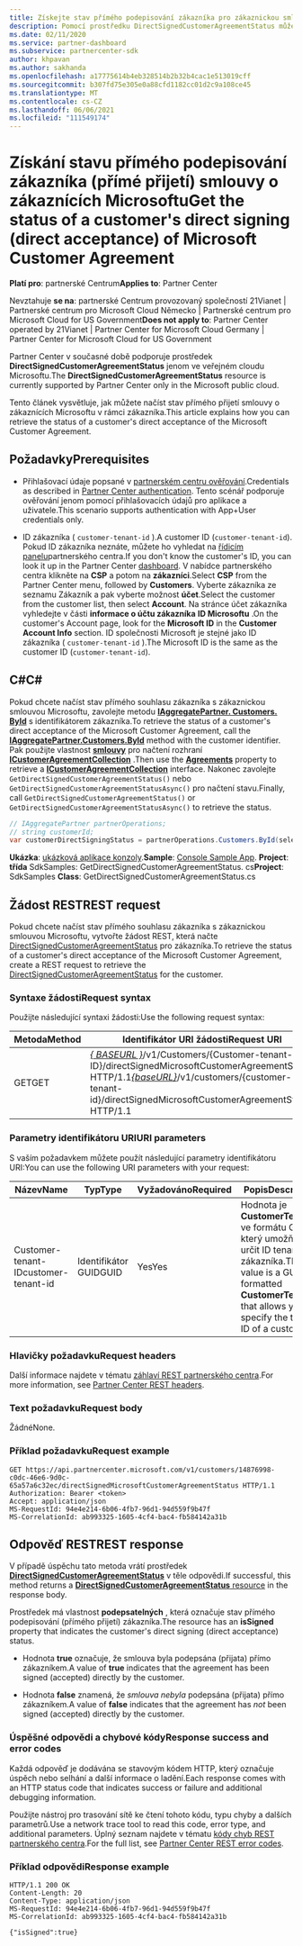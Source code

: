 ```yaml
---
title: Získejte stav přímého podepisování zákazníka pro zákaznickou smlouvu Microsoftu.
description: Pomocí prostředku DirectSignedCustomerAgreementStatus můžete získat stav přímého podepisování zákazníka (přímé přijetí) smlouvy o zákaznících Microsoftu.
ms.date: 02/11/2020
ms.service: partner-dashboard
ms.subservice: partnercenter-sdk
author: khpavan
ms.author: sakhanda
ms.openlocfilehash: a17775614b4eb328514b2b32b4cac1e513019cff
ms.sourcegitcommit: b307fd75e305e0a88cfd1182cc01d2c9a108ce45
ms.translationtype: MT
ms.contentlocale: cs-CZ
ms.lasthandoff: 06/06/2021
ms.locfileid: "111549174"
---
```

# <a name="get-the-status-of-a-customers-direct-signing-direct-acceptance-of-microsoft-customer-agreement"></a><span data-ttu-id="d0495-103">Získání stavu přímého podepisování zákazníka (přímé přijetí) smlouvy o zákaznících Microsoftu</span><span class="sxs-lookup"><span data-stu-id="d0495-103">Get the status of a customer's direct signing (direct acceptance) of Microsoft Customer Agreement</span></span>

<span data-ttu-id="d0495-104">**Platí pro**: partnerské Centrum</span><span class="sxs-lookup"><span data-stu-id="d0495-104">**Applies to**: Partner Center</span></span>

<span data-ttu-id="d0495-105">Nevztahuje **se na**: partnerské Centrum provozovaný společností 21Vianet | Partnerské centrum pro Microsoft Cloud Německo | Partnerské centrum pro Microsoft Cloud for US Government</span><span class="sxs-lookup"><span data-stu-id="d0495-105">**Does not apply to**: Partner Center operated by 21Vianet | Partner Center for Microsoft Cloud Germany | Partner Center for Microsoft Cloud for US Government</span></span>

<span data-ttu-id="d0495-106">Partner Center v současné době podporuje prostředek **DirectSignedCustomerAgreementStatus** jenom ve veřejném cloudu Microsoftu.</span><span class="sxs-lookup"><span data-stu-id="d0495-106">The **DirectSignedCustomerAgreementStatus** resource is currently supported by Partner Center only in the Microsoft public cloud.</span></span>

<span data-ttu-id="d0495-107">Tento článek vysvětluje, jak můžete načíst stav přímého přijetí smlouvy o zákaznících Microsoftu v rámci zákazníka.</span><span class="sxs-lookup"><span data-stu-id="d0495-107">This article explains how you can retrieve the status of a customer's direct acceptance of the Microsoft Customer Agreement.</span></span>

## <a name="prerequisites"></a><span data-ttu-id="d0495-108">Požadavky</span><span class="sxs-lookup"><span data-stu-id="d0495-108">Prerequisites</span></span>

- <span data-ttu-id="d0495-109">Přihlašovací údaje popsané v [partnerském centru ověřování](partner-center-authentication.md).</span><span class="sxs-lookup"><span data-stu-id="d0495-109">Credentials as described in [Partner Center authentication](partner-center-authentication.md).</span></span> <span data-ttu-id="d0495-110">Tento scénář podporuje ověřování jenom pomocí přihlašovacích údajů pro aplikace a uživatele.</span><span class="sxs-lookup"><span data-stu-id="d0495-110">This scenario supports authentication with App+User credentials only.</span></span>

- <span data-ttu-id="d0495-111">ID zákazníka ( `customer-tenant-id` ).</span><span class="sxs-lookup"><span data-stu-id="d0495-111">A customer ID (`customer-tenant-id`).</span></span> <span data-ttu-id="d0495-112">Pokud ID zákazníka neznáte, můžete ho vyhledat na [řídicím panelu](https://partner.microsoft.com/dashboard)partnerského centra.</span><span class="sxs-lookup"><span data-stu-id="d0495-112">If you don't know the customer's ID, you can look it up in the Partner Center [dashboard](https://partner.microsoft.com/dashboard).</span></span> <span data-ttu-id="d0495-113">V nabídce partnerského centra klikněte na **CSP** a potom na **zákazníci**.</span><span class="sxs-lookup"><span data-stu-id="d0495-113">Select **CSP** from the Partner Center menu, followed by **Customers**.</span></span> <span data-ttu-id="d0495-114">Vyberte zákazníka ze seznamu Zákazník a pak vyberte možnost **účet**.</span><span class="sxs-lookup"><span data-stu-id="d0495-114">Select the customer from the customer list, then select **Account**.</span></span> <span data-ttu-id="d0495-115">Na stránce účet zákazníka vyhledejte v části **informace o účtu zákazníka** **ID Microsoftu** .</span><span class="sxs-lookup"><span data-stu-id="d0495-115">On the customer's Account page, look for the **Microsoft ID** in the **Customer Account Info** section.</span></span> <span data-ttu-id="d0495-116">ID společnosti Microsoft je stejné jako ID zákazníka ( `customer-tenant-id` ).</span><span class="sxs-lookup"><span data-stu-id="d0495-116">The Microsoft ID is the same as the customer ID  (`customer-tenant-id`).</span></span>

## <a name="c"></a><span data-ttu-id="d0495-117">C\#</span><span class="sxs-lookup"><span data-stu-id="d0495-117">C\#</span></span>

<span data-ttu-id="d0495-118">Pokud chcete načíst stav přímého souhlasu zákazníka s zákaznickou smlouvou Microsoftu, zavolejte metodu [**IAggregatePartner. Customers. ById**](/dotnet/api/microsoft.store.partnercenter.customers.icustomercollection.byid) s identifikátorem zákazníka.</span><span class="sxs-lookup"><span data-stu-id="d0495-118">To retrieve the status of a customer's direct acceptance of the Microsoft Customer Agreement, call the [**IAggregatePartner.Customers.ById**](/dotnet/api/microsoft.store.partnercenter.customers.icustomercollection.byid) method with the customer identifier.</span></span> <span data-ttu-id="d0495-119">Pak použijte vlastnost [**smlouvy**](/dotnet/api/microsoft.store.partnercenter.customers.icustomer.agreements) pro načtení rozhraní [**ICustomerAgreementCollection**](/dotnet/api/microsoft.store.partnercenter.agreements.icustomeragreementcollection) .</span><span class="sxs-lookup"><span data-stu-id="d0495-119">Then use the [**Agreements**](/dotnet/api/microsoft.store.partnercenter.customers.icustomer.agreements) property to retrieve a [**ICustomerAgreementCollection**](/dotnet/api/microsoft.store.partnercenter.agreements.icustomeragreementcollection) interface.</span></span> <span data-ttu-id="d0495-120">Nakonec zavolejte `GetDirectSignedCustomerAgreementStatus()` nebo `GetDirectSignedCustomerAgreementStatusAsync()` pro načtení stavu.</span><span class="sxs-lookup"><span data-stu-id="d0495-120">Finally, call `GetDirectSignedCustomerAgreementStatus()` or `GetDirectSignedCustomerAgreementStatusAsync()` to retrieve the status.</span></span>

``` csharp
// IAggregatePartner partnerOperations;
// string customerId;
var customerDirectSigningStatus = partnerOperations.Customers.ById(selectedCustomerId).Agreements.GetDirectSignedCustomerAgreementStatus();
```

<span data-ttu-id="d0495-121">**Ukázka**: [ukázková aplikace konzoly](https://github.com/microsoft/Partner-Center-DotNet-Samples).</span><span class="sxs-lookup"><span data-stu-id="d0495-121">**Sample**: [Console Sample App](https://github.com/microsoft/Partner-Center-DotNet-Samples).</span></span> <span data-ttu-id="d0495-122">**Project**: **třída** SdkSamples: GetDirectSignedCustomerAgreementStatus. cs</span><span class="sxs-lookup"><span data-stu-id="d0495-122">**Project**: SdkSamples **Class**: GetDirectSignedCustomerAgreementStatus.cs</span></span>

## <a name="rest-request"></a><span data-ttu-id="d0495-123">Žádost REST</span><span class="sxs-lookup"><span data-stu-id="d0495-123">REST request</span></span>

<span data-ttu-id="d0495-124">Pokud chcete načíst stav přímého souhlasu zákazníka s zákaznickou smlouvou Microsoftu, vytvořte žádost REST, která načte [DirectSignedCustomerAgreementStatus](./customer-agreement-direct-sign-status-resource.md) pro zákazníka.</span><span class="sxs-lookup"><span data-stu-id="d0495-124">To retrieve the status of a customer's direct acceptance of the Microsoft Customer Agreement, create a REST request to retrieve the [DirectSignedCustomerAgreementStatus](./customer-agreement-direct-sign-status-resource.md) for the customer.</span></span>

### <a name="request-syntax"></a><span data-ttu-id="d0495-125">Syntaxe žádosti</span><span class="sxs-lookup"><span data-stu-id="d0495-125">Request syntax</span></span>

<span data-ttu-id="d0495-126">Použijte následující syntaxi žádosti:</span><span class="sxs-lookup"><span data-stu-id="d0495-126">Use the following request syntax:</span></span>

| <span data-ttu-id="d0495-127">Metoda</span><span class="sxs-lookup"><span data-stu-id="d0495-127">Method</span></span> | <span data-ttu-id="d0495-128">Identifikátor URI žádosti</span><span class="sxs-lookup"><span data-stu-id="d0495-128">Request URI</span></span>                                                                                      |
|--------|--------------------------------------------------------------------------------------------------|
| <span data-ttu-id="d0495-129">GET</span><span class="sxs-lookup"><span data-stu-id="d0495-129">GET</span></span>    | <span data-ttu-id="d0495-130">[*\{ BASEURL \}*](partner-center-rest-urls.md)/v1/Customers/{Customer-tenant-ID}/directSignedMicrosoftCustomerAgreementStatus HTTP/1.1</span><span class="sxs-lookup"><span data-stu-id="d0495-130">[*\{baseURL\}*](partner-center-rest-urls.md)/v1/customers/{customer-tenant-id}/directSignedMicrosoftCustomerAgreementStatus HTTP/1.1</span></span> |

### <a name="uri-parameters"></a><span data-ttu-id="d0495-131">Parametry identifikátoru URI</span><span class="sxs-lookup"><span data-stu-id="d0495-131">URI parameters</span></span>

<span data-ttu-id="d0495-132">S vaším požadavkem můžete použít následující parametry identifikátoru URI:</span><span class="sxs-lookup"><span data-stu-id="d0495-132">You can use the following URI parameters with your request:</span></span>

| <span data-ttu-id="d0495-133">Název</span><span class="sxs-lookup"><span data-stu-id="d0495-133">Name</span></span>             | <span data-ttu-id="d0495-134">Typ</span><span class="sxs-lookup"><span data-stu-id="d0495-134">Type</span></span> | <span data-ttu-id="d0495-135">Vyžadováno</span><span class="sxs-lookup"><span data-stu-id="d0495-135">Required</span></span> | <span data-ttu-id="d0495-136">Popis</span><span class="sxs-lookup"><span data-stu-id="d0495-136">Description</span></span>                                                                               |
|------------------|------|----------|-------------------------------------------------------------------------------------------|
| <span data-ttu-id="d0495-137">Customer-tenant-ID</span><span class="sxs-lookup"><span data-stu-id="d0495-137">customer-tenant-id</span></span> | <span data-ttu-id="d0495-138">Identifikátor GUID</span><span class="sxs-lookup"><span data-stu-id="d0495-138">GUID</span></span> | <span data-ttu-id="d0495-139">Yes</span><span class="sxs-lookup"><span data-stu-id="d0495-139">Yes</span></span> | <span data-ttu-id="d0495-140">Hodnota je **CustomerTenantId** ve formátu GUID, který umožňuje určit ID tenanta zákazníka.</span><span class="sxs-lookup"><span data-stu-id="d0495-140">The value is a GUID-formatted **CustomerTenantId** that allows you to specify the tenant ID of a customer.</span></span> |

### <a name="request-headers"></a><span data-ttu-id="d0495-141">Hlavičky požadavku</span><span class="sxs-lookup"><span data-stu-id="d0495-141">Request headers</span></span>

<span data-ttu-id="d0495-142">Další informace najdete v tématu [záhlaví REST partnerského centra](headers.md).</span><span class="sxs-lookup"><span data-stu-id="d0495-142">For more information, see [Partner Center REST headers](headers.md).</span></span>

### <a name="request-body"></a><span data-ttu-id="d0495-143">Text požadavku</span><span class="sxs-lookup"><span data-stu-id="d0495-143">Request body</span></span>

<span data-ttu-id="d0495-144">Žádné</span><span class="sxs-lookup"><span data-stu-id="d0495-144">None.</span></span>

### <a name="request-example"></a><span data-ttu-id="d0495-145">Příklad požadavku</span><span class="sxs-lookup"><span data-stu-id="d0495-145">Request example</span></span>

```http
GET https://api.partnercenter.microsoft.com/v1/customers/14876998-c0dc-46e6-9d0c-65a57a6c32ec/directSignedMicrosoftCustomerAgreementStatus HTTP/1.1
Authorization: Bearer <token>
Accept: application/json
MS-RequestId: 94e4e214-6b06-4fb7-96d1-94d559f9b47f
MS-CorrelationId: ab993325-1605-4cf4-bac4-fb584142a31b
```

## <a name="rest-response"></a><span data-ttu-id="d0495-146">Odpověď REST</span><span class="sxs-lookup"><span data-stu-id="d0495-146">REST response</span></span>

<span data-ttu-id="d0495-147">V případě úspěchu tato metoda vrátí prostředek [ **DirectSignedCustomerAgreementStatus**](./customer-agreement-direct-sign-status-resource.md) v těle odpovědi.</span><span class="sxs-lookup"><span data-stu-id="d0495-147">If successful, this method returns a [**DirectSignedCustomerAgreementStatus** resource](./customer-agreement-direct-sign-status-resource.md) in the response body.</span></span>

<span data-ttu-id="d0495-148">Prostředek má vlastnost **podepsatelných** , která označuje stav přímého podepisování (přímého přijetí) zákazníka.</span><span class="sxs-lookup"><span data-stu-id="d0495-148">The resource has an **isSigned** property that indicates the customer's direct signing (direct acceptance) status.</span></span>

- <span data-ttu-id="d0495-149">Hodnota **true** označuje, že smlouva byla podepsána (přijata) přímo zákazníkem.</span><span class="sxs-lookup"><span data-stu-id="d0495-149">A value of **true** indicates that the agreement has been signed (accepted) directly by the customer.</span></span>

- <span data-ttu-id="d0495-150">Hodnota **false** znamená, že *smlouva nebyla* podepsána (přijata) přímo zákazníkem.</span><span class="sxs-lookup"><span data-stu-id="d0495-150">A value of **false** indicates that the agreement has *not* been signed (accepted) directly by the customer.</span></span>

### <a name="response-success-and-error-codes"></a><span data-ttu-id="d0495-151">Úspěšné odpovědi a chybové kódy</span><span class="sxs-lookup"><span data-stu-id="d0495-151">Response success and error codes</span></span>

<span data-ttu-id="d0495-152">Každá odpověď je dodávána se stavovým kódem HTTP, který označuje úspěch nebo selhání a další informace o ladění.</span><span class="sxs-lookup"><span data-stu-id="d0495-152">Each response comes with an HTTP status code that indicates success or failure and additional debugging information.</span></span>

<span data-ttu-id="d0495-153">Použijte nástroj pro trasování sítě ke čtení tohoto kódu, typu chyby a dalších parametrů.</span><span class="sxs-lookup"><span data-stu-id="d0495-153">Use a network trace tool to read this code, error type, and additional parameters.</span></span> <span data-ttu-id="d0495-154">Úplný seznam najdete v tématu [kódy chyb REST partnerského centra](error-codes.md).</span><span class="sxs-lookup"><span data-stu-id="d0495-154">For the full list, see [Partner Center REST error codes](error-codes.md).</span></span>

### <a name="response-example"></a><span data-ttu-id="d0495-155">Příklad odpovědi</span><span class="sxs-lookup"><span data-stu-id="d0495-155">Response example</span></span>

```http
HTTP/1.1 200 OK
Content-Length: 20
Content-Type: application/json
MS-RequestId: 94e4e214-6b06-4fb7-96d1-94d559f9b47f
MS-CorrelationId: ab993325-1605-4cf4-bac4-fb584142a31b

{"isSigned":true}
```
